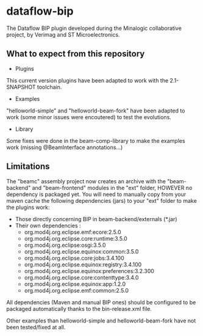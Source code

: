 dataflow-bip
============

The Dataflow BIP plugin developed during the Minalogic collaborative project, by Verimag and ST Microelectronics.

What to expect from this repository
-----------------------------------

- Plugins

This current version plugins have been adapted to work with the 2.1-SNAPSHOT toolchain.

- Examples

"helloworld-simple" and "helloworld-beam-fork" have been adapted to work (some minor issues were encoutered) to test the evolutions.

- Library

Some fixes were done in the beam-comp-library to make the examples work (missing @BeamInterface annotations...)

Limitations
-----------

The "beamc" assembly project now creates an archive with the "beam-backend" and "beam-frontend" modules in the "ext" folder, HOWEVER no dependency is packaged yet.
You will need to manually copy from your maven cache the following dependencies (jars) to your "ext" folder to make the plugins work:
- Those directly concerning BIP in beam-backend/externals (*.jar)
- Their own dependencies :
  - org.mod4j.org.eclipse.emf:ecore:2.5.0
  - org.mod4j.org.eclipse.core:runtime:3.5.0
  - org.mod4j.org.eclipse:osgi:3.5.0
  - org.mod4j.org.eclipse.equinox:common:3.5.0
  - org.mod4j.org.eclipse.core:jobs:3.4.100
  - org.mod4j.org.eclipse.equinox:registry:3.4.100
  - org.mod4j.org.eclipse.equinox:preferences:3.2.300
  - org.mod4j.org.eclipse.core:contenttype:3.4.0
  - org.mod4j.org.eclipse.equinox:app:1.2.0
  - org.mod4j.org.eclipse.emf:common:2.5.0

All dependencies (Maven and manual BIP ones) should be configured to be packaged automatically thanks to the bin-release.xml file.

Other examples than helloworld-simple and helloworld-beam-fork have not been tested/fixed at all.
